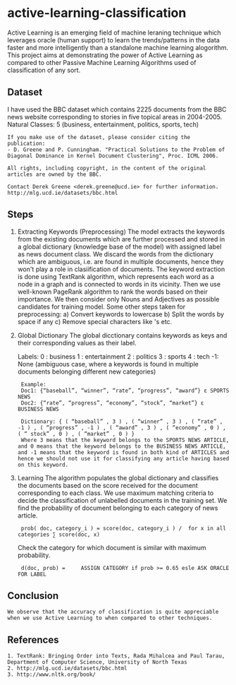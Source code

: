 # active-learning-classification
Active Learning is an emerging field of machine leraning technique which leverages oracle (human support) to learn the trends/patterns in the data faster and more intelligently than a standalone machine learning alogorithm.
This project aims at demonstrating the power of Active Learning as compared to other Passive Machine Learning Algorithms used of classification of any sort.

## Dataset
I have used the BBC dataset which contains 2225 documents from the BBC news website corresponding to stories in five topical areas in 2004-2005.
Natural Classes: 5 (business, entertainment, politics, sports, tech)

    If you make use of the dataset, please consider citing the publication: 
    - D. Greene and P. Cunningham. "Practical Solutions to the Problem of Diagonal Dominance in Kernel Document Clustering", Proc. ICML 2006.

    All rights, including copyright, in the content of the original articles are owned by the BBC.

    Contact Derek Greene <derek.greene@ucd.ie> for further information.
    http://mlg.ucd.ie/datasets/bbc.html

## Steps

1. Extracting Keywords (Preprocessing)
    The model extracts the keywords from the existing documents which are further processed and stored in a global dictionary (knowledge base of the model) with assigned label as news document class.
    We discard the words from the dictionary which are ambiguous, i.e. are found in multiple documents, hence they won't play a role in clasiification of documents.
    The keyword extraction is done using TextRank algorithm, which represents each word as a node in a graph and is connected to words in its vicinity. Then we use well-known PageRank algorithm to rank the words based on their importance.
    We then consider only Nouns and Adjectives as possible candidates for training model.
    Some other steps taken for preprocessing:
        a) Convert keywords to lowercase
        b) Split the words by space if any
        c) Remove special characters like 's etc.

2. Global Dictionary
    The global dicctionary contains keywords as keys and their corresponding values as their label.
    
    Labels:
    0 : business
    1 : entertainment
    2 : politics
    3 : sports
    4 : tech
    -1: None (ambiguous case, where a keywords is found in multiple documents belonging different new categories)
    
        Example:
        Doc1: {“baseball”, “winner”, “rate”, “progress”, “award”} ɛ SPORTS NEWS
        Doc2: {“rate”, “progress”, “economy”, “stock”, “market”} ɛ BUSINESS NEWS
    
        Dictionary: { ( “baseball” , 3 ) , ( “winner” , 3 ) , ( “rate” , -1 ) , ( “progress” , -1 ) , ( “award” , 3 ) , ( “economy” , 0 ) , ( “ stock” , 0 ) , ( “market” , 0 ) }
        Where 3 means that the keyword belongs to the SPORTS NEWS ARTICLE, and 0 means that the keyword belongs to the BUSINESS NEWS ARTICLE, and -1 means that the keyword is found in both kind of ARTICLES and hence we should not use it for classifying any article having based on this keyword.
    
3. Learning
    The algorithm populates the global dictionary and classifies the documents based on the score received for the document corresponding to each class.
    We use maximum matching criteria to decide the classification of unlabelled documents in the training set.
    We find the probability of document belonging to each category of news article.
    
        prob( doc, category_i ) = score(doc, category_i ) /  for x in all categories ∑ score(doc, x)
    
    Check the category for which document is similar with maximum probability. 

        d(doc, prob) =     ASSIGN CATEGORY if prob >= 0.65 esle ASK ORACLE FOR LABEL

## Conclusion
    We observe that the accuracy of classification is quite appreciable when we use Active Learning to when compared to other techniques.

## References
    1. TextRank: Bringing Order into Texts, Rada Mihalcea and Paul Tarau, Department of Computer Science, University of North Texas
    2. http://mlg.ucd.ie/datasets/bbc.html
    3. http://www.nltk.org/book/
